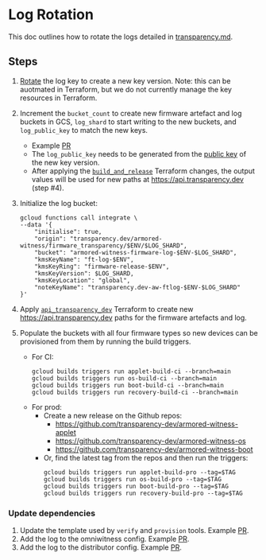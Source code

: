 # Log Rotation

This doc outlines how to rotate the logs detailed in [transparency.md](transparency.md).

## Steps

1. [Rotate](https://cloud.google.com/kms/docs/rotate-key#manual) the log key to create a new key version. Note: this can be auotmated in Terraform, but we do not currently manage the key resources in Terraform.

1. Increment the `bucket_count` to create new firmware artefact and log buckets in GCS, `log_shard` to start writing to the new buckets, and `log_public_key` to match the new keys.
    * Example [PR](https://github.com/transparency-dev/armored-witness/pull/182/)
    * The `log_public_key` needs to be generated from the [public key](https://cloud.google.com/kms/docs/retrieve-public-key) of the new key version.
    * After applying the [`build_and_release`](/deployment/build_and_release) Terraform changes, the output values will be used for new paths at https://api.transparency.dev (step #4).

1. Initialize the log bucket:
    ```
    gcloud functions call integrate \
    --data '{
        "initialise": true,
        "origin": "transparency.dev/armored-witness/firmware_transparency/$ENV/$LOG_SHARD",
        "bucket": "armored-witness-firmware-log-$ENV-$LOG_SHARD",
        "kmsKeyName": "ft-log-$ENV",
        "kmsKeyRing": "firmware-release-$ENV",
        "kmsKeyVersion": $LOG_SHARD,
        "kmsKeyLocation": "global",
        "noteKeyName": "transparency.dev-aw-ftlog-$ENV-$LOG_SHARD"
    }'
    ```

1. Apply [`api_transparency_dev`](/deployment/api_transparency_dev) Terraform to create new https://api.transparency.dev paths for the firmware artefacts and log.

1. Populate the buckets with all four firmware types so new devices can be provisioned from them by running the build triggers.
    * For CI:
      ```
      gcloud builds triggers run applet-build-ci --branch=main
      gcloud builds triggers run os-build-ci --branch=main
      gcloud builds triggers run boot-build-ci --branch=main
      gcloud builds triggers run recovery-build-ci --branch=main
      ```
    * For prod:
        * Create a new release on the Github repos:
            * https://github.com/transparency-dev/armored-witness-applet
            * https://github.com/transparency-dev/armored-witness-os
            * https://github.com/transparency-dev/armored-witness-boot
        * Or, find the latest tag from the repos and then run the triggers:
            ```
            gcloud builds triggers run applet-build-pro --tag=$TAG
            gcloud builds triggers run os-build-pro --tag=$TAG
            gcloud builds triggers run boot-build-pro --tag=$TAG
            gcloud builds triggers run recovery-build-pro --tag=$TAG
            ```

### Update dependencies
1. Update the template used by `verify` and `provision` tools. Example [PR](https://github.com/transparency-dev/armored-witness/pull/186).
1. Add the log to the omniwitness config. Example [PR](https://github.com/transparency-dev/witness/pull/175).
1. Add the log to the distributor config. Example [PR](https://github.com/transparency-dev/distributor/pull/131).